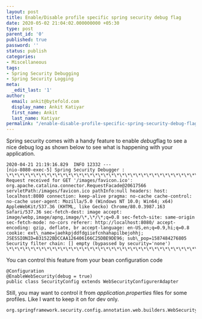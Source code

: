 ```yaml
---
layout: post
title: Enable/Disable profile specific spring security debug flag
date: 2020-05-02 21:04:02.000000000 +05:30
type: post
parent_id: '0'
published: true
password: ''
status: publish
categories:
- Miscellaneous
tags:
- Spring Security Debugging
- Spring Security Logging
meta:
  _edit_last: '1'
author:
  email: ankit@bytefold.com
  display_name: Ankit Katiyar
  first_name: Ankit
  last_name: Katiyar
permalink: "/enable-disable-profile-specific-spring-security-debug-flag/"
---
```

Spring security comes with a handy feature to enable <em>debug</em>flag to see a nice debug log as shown below to see what is happening with your application.

```
2020-04-21 21:19:16.829  INFO 12332 ---
[nio-8080-exec-5] Spring Security Debugger : \*\*\*\*\*\*\*\*\*\*\*\*\*\*\*\*\*\*\*\*\*\*\*\*\*\*\*\*\*\*\*\*\*\*\*\*\*\*\*\*\*\*\*\*\*\*\*\*\*\*\*\*\*\*\*\*\*\*\*\* Request received for GET '/images/favicon.ico': org.apache.catalina.connector.RequestFacade@20617566 servletPath:/images/favicon.ico pathInfo:null headers: host: localhost:8080 connection: keep-alive pragma: no-cache cache-control: no-cache user-agent: Mozilla/5.0 (Windows NT 10.0; Win64; x64) AppleWebKit/537.36 (KHTML, like Gecko) Chrome/80.0.3987.163 Safari/537.36 sec-fetch-dest: image accept: image/webp,image/apng,image/\*,\*/\*;q=0.8 sec-fetch-site: same-origin sec-fetch-mode: no-cors referer: http://localhost:8080/ accept-encoding: gzip, deflate, br accept-language: en-US,en;q=0.9,hi;q=0.8 cookie: ext\_name=jaehkpjddfdgiiefcnhahapilbejohhj; JSESSIONID=B31522BDCCAA126406166C25DBE9DE96; sub\_pop=1587484276805 Security filter chain: [] empty (bypassed by security='none') \*\*\*\*\*\*\*\*\*\*\*\*\*\*\*\*\*\*\*\*\*\*\*\*\*\*\*\*\*\*\*\*\*\*\*\*\*\*\*\*\*\*\*\*\*\*\*\*\*\*\*\*\*\*\*\*\*\*\*\*
```



You can control this feature from your bean configuration code



```
@Configuration
@EnableWebSecurity(debug = true)
public class SecurityConfig extends WebSecurityConfigurerAdapter
```


Still, you may want to control it from _application.properties_ files for some profiles. Like I want to keep it on for dev only.




```
org.springframework.security.config.annotation.web.builders.WebSecurity.debugEnabled=true
```



